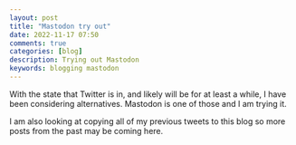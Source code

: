 ```yaml
---
layout: post
title: "Mastodon try out"
date: 2022-11-17 07:50
comments: true
categories: [blog]
description: Trying out Mastodon
keywords: blogging mastodon
---
```

With the state that Twitter is in, and likely will be for at least a while, I have been considering alternatives.
Mastodon is one of those and I am trying it.

I am also looking at copying all of my previous tweets to this blog so more posts from the past may be coming here.

